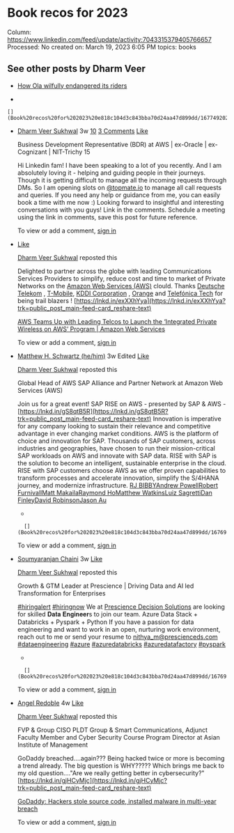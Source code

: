 # Book recos for 2023

Column: https://www.linkedin.com/feed/update/activity:7043315379405766657
Processed: No
created on: March 19, 2023 6:05 PM
topics: books

[](Book%20recos%20for%202023%20e818c104d3c843bba70d24aa47d899dd/1679242640565)

[](Book%20recos%20for%202023%20e818c104d3c843bba70d24aa47d899dd/1679242640565%201)

## See other posts by Dharm Veer

- [How Ola wilfully endangered its riders](https://www.linkedin.com/redir/redirect?url=https%3A%2F%2Fwww%2Elivemint%2Ecom%2Fcompanies%2Fnews%2Fhow-ola-wilfully-endangered-lives-11678893874021%2Ehtml&urlhash=DH6L&trk=public_post_main-feed-card_reshare_feed-article-content)
    
    [](Book%20recos%20for%202023%20e818c104d3c843bba70d24aa47d899dd/1679227874579)
    
- 
    
    [](Book%20recos%20for%202023%20e818c104d3c843bba70d24aa47d899dd/1677492028742)
    
- [Dharm Veer Sukhwal](https://in.linkedin.com/in/dharmveersukhwal?trk=public_post_main-feed-card_feed-actor-name)   3w   [10](https://www.linkedin.com/signup/cold-join?session_redirect=https%3A%2F%2Fwww.linkedin.com%2Fposts%2Fdharmveersukhwal_hi-linkedin-fam-i-have-been-speaking-to-activity-7034128605076963330-Uevz&trk=public_post_main-feed-card_social-actions-reactions)   [3 Comments](https://www.linkedin.com/signup/cold-join?session_redirect=https%3A%2F%2Fwww.linkedin.com%2Fposts%2Fdharmveersukhwal_hi-linkedin-fam-i-have-been-speaking-to-activity-7034128605076963330-Uevz&trk=public_post_main-feed-card_social-actions-comments)   [Like](https://www.linkedin.com/signup/cold-join?session_redirect=https%3A%2F%2Fwww.linkedin.com%2Fposts%2Fdharmveersukhwal_hi-linkedin-fam-i-have-been-speaking-to-activity-7034128605076963330-Uevz&trk=public_post_main-feed-card_like-cta)
    
    Business Development Representative (BDR) at AWS | ex-Oracle | ex-Cognizant | NIT-Trichy 15
    
    Hi Linkedin fam! I have been speaking to a lot of you recently. And I am absolutely loving it - helping and guiding people in their journeys. Though it is getting difficult to manage all the incoming requests through DMs. So I am opening slots on [@topmate.io](http://topmate.io/?trk=public_post_main-feed-card-text) to manage all call requests and queries. If you need any help or guidance from me, you can easily book a time with me now :) Looking forward to insightful and interesting conversations with you guys! Link in the comments. Schedule a meeting using the link in comments, save this post for future reference.
    
    To view or add a comment, [sign in](https://www.linkedin.com/signup/cold-join?session_redirect=https%3A%2F%2Fwww.linkedin.com%2Fposts%2Fdharmveersukhwal_hi-linkedin-fam-i-have-been-speaking-to-activity-7034128605076963330-Uevz&trk=public_post_main-feed-card_feed-cta-banner-cta)
    
- [Like](https://www.linkedin.com/signup/cold-join?session_redirect=https%3A%2F%2Fwww.linkedin.com%2Fposts%2Fdharmveersukhwal_aws-teams-up-with-leading-telcos-to-launch-activity-7033873267161542657-FPGq&trk=public_post_main-feed-card_like-cta)
    
    [Dharm Veer Sukhwal](https://in.linkedin.com/in/dharmveersukhwal?trk=public_post_main-feed-card_feed-reaction-header) reposted this
    
    Delighted to partner across the globe with leading Communications Services Providers to simplify, reduce cost and time to market of Private Networks on the [Amazon Web Services (AWS)](https://www.linkedin.com/company/amazon-web-services?trk=public_post_main-feed-card_reshare-text) clould. Thanks [Deutsche Telekom](https://de.linkedin.com/company/telekom?trk=public_post_main-feed-card_reshare-text) , [T-Mobile](https://www.linkedin.com/company/t-mobile?trk=public_post_main-feed-card_reshare-text), [KDDI Corporation](https://jp.linkedin.com/company/kddi-corporation?trk=public_post_main-feed-card_reshare-text) , [Orange](https://fr.linkedin.com/company/orange?trk=public_post_main-feed-card_reshare-text) and [Telefónica Tech](https://es.linkedin.com/company/telefonicatech?trk=public_post_main-feed-card_reshare-text) for being trail blazers ! [https://lnkd.in/exXXhYya](https://lnkd.in/exXXhYya?trk=public_post_main-feed-card_reshare-text)
    
    [AWS Teams Up with Leading Telcos to Launch the ‘Integrated Private Wireless on AWS’ Program | Amazon Web Services](https://www.linkedin.com/redir/redirect?url=https%3A%2F%2Faws%2Eamazon%2Ecom%2Fblogs%2Findustries%2Faws-launches-integrated-private-wireless-on-aws-program%2F&urlhash=BA-G&trk=public_post_main-feed-card_reshare_feed-article-content)
    
    [](Book%20recos%20for%202023%20e818c104d3c843bba70d24aa47d899dd/1679209326598)
    
    To view or add a comment, [sign in](https://www.linkedin.com/signup/cold-join?session_redirect=https%3A%2F%2Fwww.linkedin.com%2Fposts%2Fdharmveersukhwal_aws-teams-up-with-leading-telcos-to-launch-activity-7033873267161542657-FPGq&trk=public_post_main-feed-card_feed-cta-banner-cta)
    
- [Matthew H. Schwartz (he/him)](https://www.linkedin.com/in/matthewschwartz?trk=public_post_main-feed-card_reshare_feed-actor-name)   3w Edited    [Like](https://www.linkedin.com/signup/cold-join?session_redirect=https%3A%2F%2Fwww.linkedin.com%2Fposts%2Fdharmveersukhwal_join-us-for-a-great-event-sap-rise-on-aws-activity-7033706897295749120-TMB_&trk=public_post_main-feed-card_like-cta)
    
    [Dharm Veer Sukhwal](https://in.linkedin.com/in/dharmveersukhwal?trk=public_post_main-feed-card_feed-reaction-header) reposted this
    
    Global Head of AWS SAP Alliance and Partner Network at Amazon Web Services (AWS)
    
    Join us for a great event! SAP RISE on AWS - presented by SAP & AWS - [https://lnkd.in/gS8qtB5R](https://lnkd.in/gS8qtB5R?trk=public_post_main-feed-card_reshare-text) Innovation is imperative for any company looking to sustain their relevance and competitive advantage in ever changing market conditions. AWS is the platform of choice and innovation for SAP. Thousands of SAP customers, across industries and geographies, have chosen to run their mission-critical SAP workloads on AWS and innovate with SAP data. RISE with SAP is the solution to become an intelligent, sustainable enterprise in the cloud. RISE with SAP customers choose AWS as we offer proven capabilities to transform processes and accelerate innovation, simplify the S/4HANA journey, and modernize infrastructure. [RJ BIBBY](https://www.linkedin.com/in/rj-bibby-0a1a58?trk=public_post_main-feed-card_reshare-text)[Andrew Powell](https://au.linkedin.com/in/andrew-powell-124b634?trk=public_post_main-feed-card_reshare-text)[Robert Furnivall](https://uk.linkedin.com/in/robert-furnivall-9a8805?trk=public_post_main-feed-card_reshare-text)[Matt Makaila](https://www.linkedin.com/in/mattmakaila?trk=public_post_main-feed-card_reshare-text)[Raymond Ho](https://sg.linkedin.com/in/raymond-ho-4a9109?trk=public_post_main-feed-card_reshare-text)[Matthew Watkins](https://uk.linkedin.com/in/matthew-watkins-3854379?trk=public_post_main-feed-card_reshare-text)[Luiz Sagretti](https://br.linkedin.com/in/luizsagretti/en?trk=public_post_main-feed-card_reshare-text)[Dan Finley](https://www.linkedin.com/in/finleydan?trk=public_post_main-feed-card_reshare-text)[David Robinson](https://www.linkedin.com/in/dgrdavid?trk=public_post_main-feed-card_reshare-text)[Jason Au](https://www.linkedin.com/in/jason-au-7b115a2?trk=public_post_main-feed-card_reshare-text)
    
    - 
        
        [](Book%20recos%20for%202023%20e818c104d3c843bba70d24aa47d899dd/1676943841551)
        
    
    To view or add a comment, [sign in](https://www.linkedin.com/signup/cold-join?session_redirect=https%3A%2F%2Fwww.linkedin.com%2Fposts%2Fdharmveersukhwal_join-us-for-a-great-event-sap-rise-on-aws-activity-7033706897295749120-TMB_&trk=public_post_main-feed-card_feed-cta-banner-cta)
    
- [Soumyaranjan Chaini](https://in.linkedin.com/in/soumyaranjanchaini?trk=public_post_main-feed-card_reshare_feed-actor-name)   3w    [Like](https://www.linkedin.com/signup/cold-join?session_redirect=https%3A%2F%2Fwww.linkedin.com%2Fposts%2Fdharmveersukhwal_hiringalert-hiringnow-dataengineering-activity-7033650566618595328-W2L5&trk=public_post_main-feed-card_like-cta)
    
    [Dharm Veer Sukhwal](https://in.linkedin.com/in/dharmveersukhwal?trk=public_post_main-feed-card_feed-reaction-header) reposted this
    
    Growth & GTM Leader at Prescience | Driving Data and AI led Transformation for Enterprises
    
    [#hiringalert](https://www.linkedin.com/signup/cold-join?session_redirect=https%3A%2F%2Fwww.linkedin.com%2Ffeed%2Fhashtag%2Fhiringalert&trk=public_post_main-feed-card_reshare-text) [#hiringnow](https://www.linkedin.com/signup/cold-join?session_redirect=https%3A%2F%2Fwww.linkedin.com%2Ffeed%2Fhashtag%2Fhiringnow&trk=public_post_main-feed-card_reshare-text) We at [Prescience Decision Solutions](https://in.linkedin.com/company/prescience-decision-solutions?trk=public_post_main-feed-card_reshare-text) are looking for skilled 𝐃𝐚𝐭𝐚 𝐄𝐧𝐠𝐢𝐧𝐞𝐞𝐫s to join our team. Azure Data Stack + Databricks + Pyspark + Python If you have a passion for data engineering and want to work in an open, nurturing work environment, reach out to me or send your resume to [nithya_m@prescienceds.com](http://nithya_m@prescienceds.com/?trk=public_post_main-feed-card_reshare-text) [#dataengineering](https://www.linkedin.com/signup/cold-join?session_redirect=https%3A%2F%2Fwww.linkedin.com%2Ffeed%2Fhashtag%2Fdataengineering&trk=public_post_main-feed-card_reshare-text) [#azure](https://www.linkedin.com/signup/cold-join?session_redirect=https%3A%2F%2Fwww.linkedin.com%2Ffeed%2Fhashtag%2Fazure&trk=public_post_main-feed-card_reshare-text) [#azuredatabricks](https://www.linkedin.com/signup/cold-join?session_redirect=https%3A%2F%2Fwww.linkedin.com%2Ffeed%2Fhashtag%2Fazuredatabricks&trk=public_post_main-feed-card_reshare-text) [#azuredatafactory](https://www.linkedin.com/signup/cold-join?session_redirect=https%3A%2F%2Fwww.linkedin.com%2Ffeed%2Fhashtag%2Fazuredatafactory&trk=public_post_main-feed-card_reshare-text) [#pyspark](https://www.linkedin.com/signup/cold-join?session_redirect=https%3A%2F%2Fwww.linkedin.com%2Ffeed%2Fhashtag%2Fpyspark&trk=public_post_main-feed-card_reshare-text)
    
    - 
        
        [](Book%20recos%20for%202023%20e818c104d3c843bba70d24aa47d899dd/1676951415995)
        
    
    To view or add a comment, [sign in](https://www.linkedin.com/signup/cold-join?session_redirect=https%3A%2F%2Fwww.linkedin.com%2Fposts%2Fdharmveersukhwal_hiringalert-hiringnow-dataengineering-activity-7033650566618595328-W2L5&trk=public_post_main-feed-card_feed-cta-banner-cta)
    
- [Angel Redoble](https://ph.linkedin.com/in/angelredoble?trk=public_post_main-feed-card_reshare_feed-actor-name)   4w    [Like](https://www.linkedin.com/signup/cold-join?session_redirect=https%3A%2F%2Fwww.linkedin.com%2Fposts%2Fdharmveersukhwal_godaddy-hackers-stole-source-code-installed-activity-7033292611452846080-RNZy&trk=public_post_main-feed-card_like-cta)
    
    [Dharm Veer Sukhwal](https://in.linkedin.com/in/dharmveersukhwal?trk=public_post_main-feed-card_feed-reaction-header) reposted this
    
    FVP & Group CISO PLDT Group & Smart Communications, Adjunct Faculty Member and Cyber Security Course Program Director at Asian Institute of Management
    
    GoDaddy breached....again??? Being hacked twice or more is becoming a trend already. The big question is WHY????? Which brings me back to my old question...."Are we really getting better in cybersecurity?" [https://lnkd.in/gjHCyMjc](https://lnkd.in/gjHCyMjc?trk=public_post_main-feed-card_reshare-text)
    
    [GoDaddy: Hackers stole source code, installed malware in multi-year breach](https://www.linkedin.com/redir/redirect?url=https%3A%2F%2Fwww%2Ebleepingcomputer%2Ecom%2Fnews%2Fsecurity%2Fgodaddy-hackers-stole-source-code-installed-malware-in-multi-year-breach%2F&urlhash=YSvQ&trk=public_post_main-feed-card_reshare_feed-article-content)
    
    [](Book%20recos%20for%202023%20e818c104d3c843bba70d24aa47d899dd/1679198766633)
    
    To view or add a comment, [sign in](https://www.linkedin.com/signup/cold-join?session_redirect=https%3A%2F%2Fwww.linkedin.com%2Fposts%2Fdharmveersukhwal_godaddy-hackers-stole-source-code-installed-activity-7033292611452846080-RNZy&trk=public_post_main-feed-card_feed-cta-banner-cta)